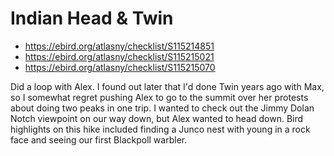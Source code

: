 # Indian Head & Twin

- https://ebird.org/atlasny/checklist/S115214851
- https://ebird.org/atlasny/checklist/S115215021
- https://ebird.org/atlasny/checklist/S115215070

Did a loop with Alex. I found out later that I'd done Twin years ago with Max, so I somewhat regret pushing Alex to go to the summit over her protests about doing two peaks in one trip. I wanted to check out the Jimmy Dolan Notch viewpoint on our way down, but Alex wanted to head down. Bird highlights on this hike included finding a Junco nest with young in a rock face and seeing our first Blackpoll warbler.
